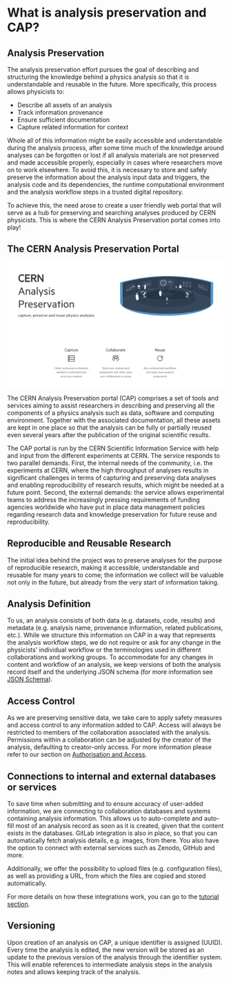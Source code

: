 # What is analysis preservation and CAP?

## Analysis Preservation

The analysis preservation effort pursues the goal of describing and structuring the knowledge behind a physics analysis so that it is understandable and reusable in the future. More specifically, this process allows physicists to:

- Describe all assets of an analysis
- Track information provenance
- Ensure sufficient documentation
- Capture related information for context

Whole all of this information might be easily accessible and understandable during the analysis process, after some time much of the knowledge around analyses can be forgotten or lost if all analysis materials are not preserved and made accessible properly, especially in cases where researchers move on to work elsewhere. To avoid this, it is necessary to store and safely preserve the information about the analysis input data and triggers, the analysis code and its dependencies, the runtime computational environment and the analysis workflow steps in a trusted digital repository.

To achieve this, the need arose to create a user friendly web portal that will serve as a hub for preserving and searching analyses produced by CERN physicists. This is where the CERN Analysis Preservation portal comes into play!

## The CERN Analysis Preservation Portal

![](_static/cap-ui.png)

The CERN Analysis Preservation portal (CAP) comprises a set of tools and services aiming to assist researchers in describing and preserving all the components of a physics analysis such as data, software and computing environment. Together with the associated documentation, all these assets are kept in one place so that the analysis can be fully or partially reused even several years after the publication of the original scientific results.

The CAP portal is run by the CERN Scientific Information Service with help and input from the different experiments at CERN. The service responds to two parallel demands. First, the internal needs of the community, i.e. the experiments at CERN, where the high throughput of analyses results in significant challenges in terms of capturing and preserving data analyses and enabling reproducibility of research results, which might be needed at a future point. Second, the external demands: the service allows experimental teams to address the increasingly pressing requirements of funding agencies worldwide who have put in place data management policies regarding research data and knowledge preservation for future reuse and reproducibility.

## Reproducible and Reusable Research

The initial idea behind the project was to preserve analyses for the purpose of reproducible research, making it accessible, understandable and reusable for many years to come; the information we collect will be valuable not only in the future, but already from the very start of information taking.

## Analysis Definition

To us, an analysis consists of both data (e.g. datasets, code, results) and metadata (e.g. analysis name, provenance information, related publications, etc.). While we structure this information on CAP in a way that represents the analysis workflow steps, we do not require or ask for any change in the physicists' individual workflow or the terminologies used in different collaborations and working groups.
To accommodate for any changes in content and workflow of an analysis, we keep versions of both the analysis record itself and the underlying JSON schema (for more information see [JSON Schema](./schema.md)).

## Access Control

As we are preserving sensitive data, we take care to apply safety measures and access control to any information added to CAP. Access will always be restricted to members of the collaboration associated with the analysis. Permissions within a collaboration can be adjusted by the creator of the analysis, defaulting to creator-only access. For more information please refer to our section on [Authorisation and Access](./access.md).

## Connections to internal and external databases or services

To save time when submitting and to ensure accuracy of user-added information, we are connecting to collaboration databases and systems containing analysis information. This allows us to auto-complete and auto-fill most of an analysis record as soon as it is created, given that the content exists in the databases. GitLab integration is also in place, so that you can automatically fetch analysis details, e.g. images, from there. You also have the option to connect with external services such as Zenodo, GitHub and more.

Additionally, we offer the possibility to upload files (e.g. configuration files), as well as providing a URL, from which the files are copied and stored automatically.

For more details on how these integrations work, you can go to the [tutorial section](./tutorials).

## Versioning

Upon creation of an analysis on CAP, a unique identifier is assigned (UUID). Every time the analysis is edited, the new version will be stored as an update to the previous version of the analysis through the identifier system. This will enable references to intermediate analysis steps in the analysis notes and allows keeping track of the analysis.

